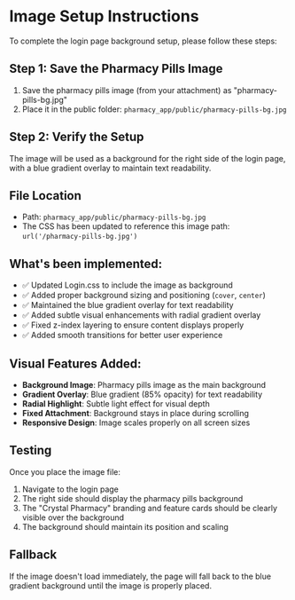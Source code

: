 # Image Setup Instructions

To complete the login page background setup, please follow these steps:

## Step 1: Save the Pharmacy Pills Image
1. Save the pharmacy pills image (from your attachment) as "pharmacy-pills-bg.jpg"
2. Place it in the public folder: `pharmacy_app/public/pharmacy-pills-bg.jpg`

## Step 2: Verify the Setup
The image will be used as a background for the right side of the login page, with a blue gradient overlay to maintain text readability.

## File Location
- Path: `pharmacy_app/public/pharmacy-pills-bg.jpg`
- The CSS has been updated to reference this image path: `url('/pharmacy-pills-bg.jpg')`

## What's been implemented:
- ✅ Updated Login.css to include the image as background
- ✅ Added proper background sizing and positioning (`cover`, `center`)
- ✅ Maintained the blue gradient overlay for text readability
- ✅ Added subtle visual enhancements with radial gradient overlay
- ✅ Fixed z-index layering to ensure content displays properly
- ✅ Added smooth transitions for better user experience

## Visual Features Added:
- **Background Image**: Pharmacy pills image as the main background
- **Gradient Overlay**: Blue gradient (85% opacity) for text readability
- **Radial Highlight**: Subtle light effect for visual depth
- **Fixed Attachment**: Background stays in place during scrolling
- **Responsive Design**: Image scales properly on all screen sizes

## Testing
Once you place the image file:
1. Navigate to the login page
2. The right side should display the pharmacy pills background
3. The "Crystal Pharmacy" branding and feature cards should be clearly visible over the background
4. The background should maintain its position and scaling

## Fallback
If the image doesn't load immediately, the page will fall back to the blue gradient background until the image is properly placed.
